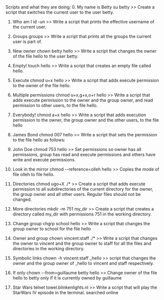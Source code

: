 Scripts and what they are doing: 
0. My name is Betty
su betty >> Create a script that switches the current user to the user betty.

1. Who am I
id -un >> Write a script that prints the effective username of the current user.

2. Groups
groups >> Write a script that prints all the groups the current user is part of.

3. New owner
chown betty hello >> Write a script that changes the owner of the file hello to the user betty.

4. Empty!
touch hello >> Write a script that creates an empty file called hello.

5. Execute
chmod u+x hello >> Write a script that adds execute permission to the owner of the file hello.

6. Multiple permissions
chmod u+x,g+x,o+r hello >> Write a script that adds execute permission to the owner and the group owner, and read permission to other users, to the file hello.

7. Everybody!
chmod a+x hello >> Write a script that adds execution permission to the owner, the group owner and the other users, to the file hello

8. James Bond
chmod 007 hello >> Write a script that sets the permission to the file hello as follows:

9. John Doe
chmod 753 hello >> Set permissions so owner has all permissions, group has read and execute permissions and others have write and execute permissions.

10. Look in the mirror
chmod --reference=olleh hello >> Copies the mode of file olleh to file hello.

11. Directories
chmod ugo+X ./* >> Create a script that adds execute permission to all subdirectories of the current directory for the owner, the group owner and all other users. Regular files should not be changed.

12. More directories
mkdir -m 751 my_dir >> Create a script that creates a directory called my_dir with permissions 751 in the working directory.

13. Change group
chgrp school hello >> Write a script that changes the group owner to school for the file hello

14. Owner and group
chown vincent:staff ./* >> Write a script that changes the owner to vincent and the group owner to staff for all the files and directories in the working directory.

15. Symbolic links
chown -h vincent:staff _hello >> script that changes the owner and the group owner of _hello to vincent and staff respectively.

16. If only
chown --from=guillaume betty hello >> Change owner of the file hello to betty only if it is currently owned by guillaume

17. Star Wars
telnet towel.blinkenlights.nl >> Write a script that will play the StarWars IV episode in the terminal. searched online
